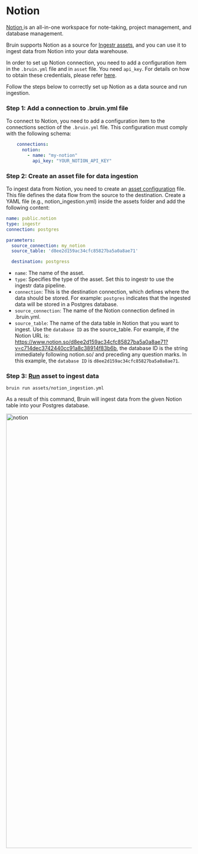 # Notion
[Notion ](https://www.notion.so/) is an all-in-one workspace for note-taking, project management, and database management.

Bruin supports Notion as a source for [Ingestr assets](/assets/ingestr), and you can use it to ingest data from Notion into your data warehouse.

In order to set up Notion connection, you need to add a configuration item in the `.bruin.yml` file and in `asset` file. You need `api_key`. For details on how to obtain these credentials, please refer [here](https://dlthub.com/docs/dlt-ecosystem/verified-sources/notion#setup-guide).

Follow the steps below to correctly set up Notion as a data source and run ingestion.

### Step 1: Add a connection to .bruin.yml file

To connect to Notion, you need to add a configuration item to the connections section of the `.bruin.yml` file. This configuration must comply with the following schema:

```yaml
    connections:
      notion:
        - name: "my-notion"
          api_key: "YOUR_NOTION_API_KEY"
```
### Step 2: Create an asset file for data ingestion

To ingest data from Notion, you need to create an [asset configuration](/assets/ingestr#asset-structure) file. This file defines the data flow from the source to the destination. Create a YAML file (e.g., notion_ingestion.yml) inside the assets folder and add the following content:

```yaml
name: public.notion
type: ingestr
connection: postgres

parameters:
  source_connection: my_notion
  source_table: 'd8ee2d159ac34cfc85827ba5a0a8ae71'

  destination: postgress
```

- `name`: The name of the asset.
- `type`: Specifies the type of the asset. Set this to ingestr to use the ingestr data pipeline.
- `connection`: This is the destination connection, which defines where the data should be stored. For example: `postgres` indicates that the ingested data will be stored in a Postgres database.
- `source_connection`: The name of the Notion connection defined in .bruin.yml.
- `source_table`: The name of the data table in Notion that you want to ingest. Use the `database ID` as the source_table. For example, if the Notion URL is: https://www.notion.so/d8ee2d159ac34cfc85827ba5a0a8ae71?v=c714dec3742440cc91a8c38914f83b6b, the database ID is the string immediately following notion.so/ and preceding any question marks. In this example, the `database ID` is `d8ee2d159ac34cfc85827ba5a0a8ae71`.

### Step 3: [Run](/commands/run) asset to ingest data
```     
bruin run assets/notion_ingestion.yml
```
As a result of this command, Bruin will ingest data from the given Notion table into your Postgres database.

<img width="1178" alt="notion" src="https://github.com/user-attachments/assets/347b9714-e6c2-4e82-ad4a-2cbea37953ab">


